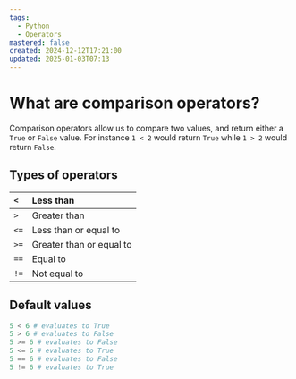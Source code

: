 ```yaml
---
tags:
  - Python
  - Operators
mastered: false
created: 2024-12-12T17:21:00
updated: 2025-01-03T07:13
---
```


# What are comparison operators?

Comparison operators allow us to compare two values, and return either a `True` or `False` value.  For instance `1 < 2` would return `True` while `1 > 2` would return `False`.

## Types of operators

| `<`  | Less than                |
| :--- | :----------------------- |
| `>`  | Greater than             |
| `<=` | Less than or equal to    |
| `>=` | Greater than or equal to |
| `==` | Equal to                 |
| `!=` | Not equal to             |

## Default values

```python
5 < 6 # evaluates to True
5 > 6 # evaluates to False
5 >= 6 # evaluates to False
5 <= 6 # evaluates to True
5 == 6 # evaluates to False
5 != 6 # evaluates to True
```


